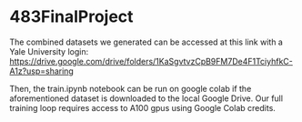 # 483FinalProject

The combined datasets we generated can be accessed at this link with a Yale University login: https://drive.google.com/drive/folders/1KaSgvtvzCpB9FM7De4F1TciyhfkC-A1z?usp=sharing

Then, the train.ipynb notebook can be run on google colab if the aforementioned dataset is downloaded to the local Google Drive. Our full training loop requires access to A100 gpus using Google Colab credits. 
